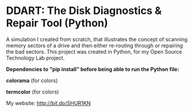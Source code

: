 # DDART: The Disk Diagnostics & Repair Tool (Python)

A simulation I created from scratch, that illustrates the concept of scanning memory sectors of a drive and then either re-routing through or repairing the bad sectors. This project was created in Python, for my Open Source Technology Lab project. 


**Dependencies to "pip install" before being able to run the Python file:**

**colorama** (for colors)

**termcolor** (for colors)

My website: http://bit.do/SHUR1KN
